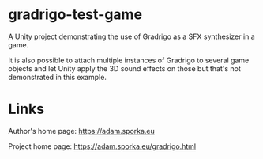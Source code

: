 # gradrigo-test-game

A Unity project demonstrating the use of Gradrigo as a SFX synthesizer in a game.

It is also possible to attach multiple instances of Gradrigo to several game objects
and let Unity apply the 3D sound effects on those but that's not demonstrated
in this example.

# Links

Author's home page:
https://adam.sporka.eu

Project home page:
https://adam.sporka.eu/gradrigo.html
